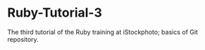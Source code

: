 Ruby-Tutorial-3
===============

The third tutorial of the Ruby training at iStockphoto; basics of Git repository.
